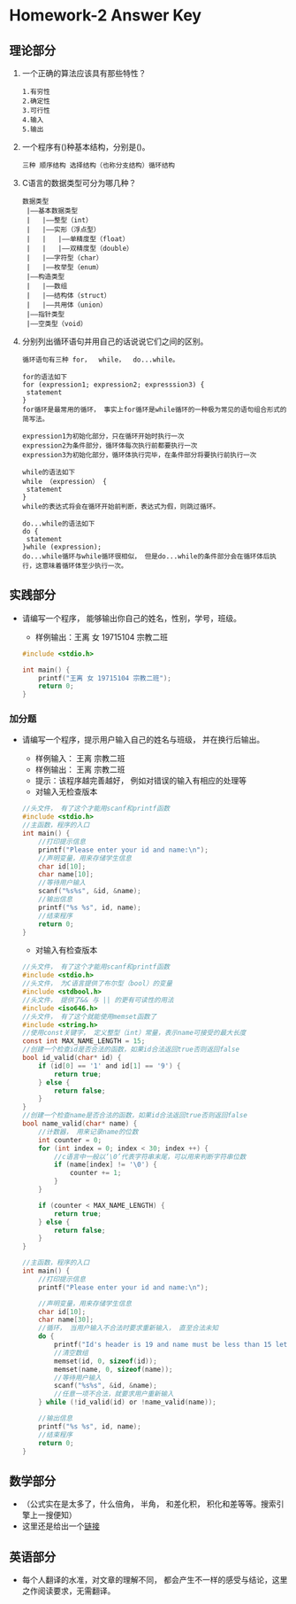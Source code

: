 # Homework-2 Answer Key

## 理论部分

1. 一个正确的算法应该具有那些特性？

   ```
   1.有穷性
   2.确定性
   3.可行性
   4.输入
   5.输出
   ```

2. 一个程序有()种基本结构，分别是()。

   ```
   三种 顺序结构 选择结构（也称分支结构）循环结构
   ```

3. C语言的数据类型可分为哪几种？

   ```
   数据类型
   	|——基本数据类型
   	|	|——整型（int）
   	|	|——实形（浮点型）
   	|	|	|——单精度型（float）
   	|	|	|——双精度型（double）
   	|	|——字符型（char）
   	|	|——枚举型（enum）
   	|——构造类型
   	|	|——数组
   	|	|——结构体（struct）
   	|	|——共用体（union）
   	|——指针类型
   	|——空类型（void）
   ```

4. 分别列出循环语句并用自己的话说说它们之间的区别。

   ```
   循环语句有三种 for，  while，  do...while。
   
   for的语法如下
   for (expression1; expression2; expresssion3) {
   	statement
   }
   for循环是最常用的循环， 事实上for循环是while循环的一种极为常见的语句组合形式的简写法。
   
   expression1为初始化部分，只在循环开始时执行一次
   expression2为条件部分，循环体每次执行前都要执行一次
   expression3为初始化部分，循环体执行完毕，在条件部分将要执行前执行一次
   
   while的语法如下
   while （expression） {
   	statement
   }
   while的表达式将会在循环开始前判断，表达式为假，则跳过循环。
   
   do...while的语法如下
   do {
   	statement
   }while (expression);
   do...while循环与while循环很相似， 但是do...while的条件部分会在循环体后执行，这意味着循环体至少执行一次。
   ```

## 实践部分

- 请编写一个程序， 能够输出你自己的姓名，性别，学号，班级。

  - 样例输出：王离 女 19715104 宗教二班

  ```c
  #include <stdio.h>
  
  int main() {
      printf("王离 女 19715104 宗教二班");
      return 0;
  }
  ```

### 加分题

- 请编写一个程序，提示用户输入自己的姓名与班级， 并在换行后输出。

  - 样例输入： 王离 宗教二班
  - 样例输出： 王离 宗教二班
  - 提示：该程序越完善越好， 例如对错误的输入有相应的处理等
  - 对输入无检查版本

  ```c
  //头文件， 有了这个才能用scanf和printf函数
  #include <stdio.h>
  //主函数，程序的入口
  int main() {
      //打印提示信息
      printf("Please enter your id and name:\n");
      //声明变量，用来存储学生信息
      char id[10];
      char name[10];
      //等待用户输入
      scanf("%s%s", &id, &name);
      //输出信息
      printf("%s %s", id, name);
      //结束程序
      return 0;
  }
  ```
   - 对输入有检查版本
  
  ```c
  //头文件， 有了这个才能用scanf和printf函数
  #include <stdio.h>
  //头文件， 为C语言提供了布尔型（bool）的变量
  #include <stdbool.h>
  //头文件， 提供了&& 与 || 的更有可读性的用法
  #include <iso646.h>
  //头文件， 有了这个就能使用memset函数了
  #include <string.h>
  //使用const关键字， 定义整型（int）常量，表示name可接受的最大长度
  const int MAX_NAME_LENGTH = 15;
  //创建一个检查id是否合法的函数，如果id合法返回true否则返回false
  bool id_valid(char* id) {
      if (id[0] == '1' and id[1] == '9') {
          return true;
      } else {
          return false;
      }
  }
  //创建一个检查name是否合法的函数，如果id合法返回true否则返回false
  bool name_valid(char* name) {
      //计数器， 用来记录name的位数
      int counter = 0;
      for (int index = 0; index < 30; index ++) {
          //c语言中一般以‘\0’代表字符串末尾，可以用来判断字符串位数
          if (name[index] != '\0') {
              counter += 1;
          }
      }
  
      if (counter < MAX_NAME_LENGTH) {
          return true;
      } else {
          return false;
      }
  }
  
  //主函数，程序的入口
  int main() {
      //打印提示信息
      printf("Please enter your id and name:\n");
  
      //声明变量，用来存储学生信息
      char id[10];
      char name[30];
      //循环， 当用户输入不合法时要求重新输入， 直至合法未知
      do {
          printf("Id's header is 19 and name must be less than 15 letters.\n");
          //清空数组
          memset(id, 0, sizeof(id));
          memset(name, 0, sizeof(name));
          //等待用户输入
          scanf("%s%s", &id, &name);
          //任意一项不合法，就要求用户重新输入
      } while (!id_valid(id) or !name_valid(name));
  
      //输出信息
      printf("%s %s", id, name);
      //结束程序
      return 0;
  }
  ```
  
  
## 数学部分

- （公式实在是太多了，什么倍角， 半角， 和差化积， 积化和差等等。搜索引擎上一搜便知）
- 这里还是给出一个[链接](https://zhuanlan.zhihu.com/p/20102140)

## 英语部分

- 每个人翻译的水准，对文章的理解不同， 都会产生不一样的感受与结论，这里之作阅读要求，无需翻译。